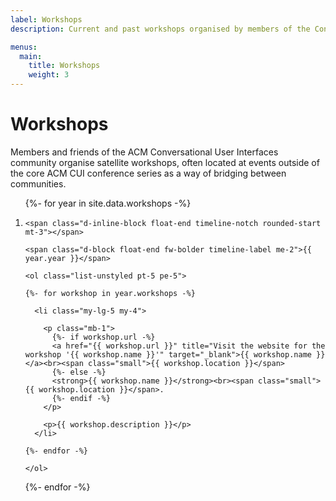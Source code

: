 ```yaml
---
label: Workshops
description: Current and past workshops organised by members of the Conversational User Interfaces community.

menus:
  main:
    title: Workshops
    weight: 3
---
```


# Workshops

Members and friends of the ACM Conversational User Interfaces community organise satellite workshops, often located at events outside of the core ACM CUI conference series as a way of bridging between communities.

<ol class="list-unstyled timeline mt-lg-4 mt-3 me-3 pb-3">

{%- for year in site.data.workshops -%}

  <li class="my-5">

    <span class="d-inline-block float-end timeline-notch rounded-start mt-3"></span>

    <span class="d-block float-end fw-bolder timeline-label me-2">{{ year.year }}</span>

    <ol class="list-unstyled pt-5 pe-5">

    {%- for workshop in year.workshops -%}

      <li class="my-lg-5 my-4">
        
        <p class="mb-1">
          {%- if workshop.url -%}
          <a href="{{ workshop.url }}" title="Visit the website for the workshop '{{ workshop.name }}'" target="_blank">{{ workshop.name }}</a><br><span class="small">{{ workshop.location }}</span>
          {%- else -%}
          <strong>{{ workshop.name }}</strong><br><span class="small">{{ workshop.location }}</span>.
          {%- endif -%}
        </p>

        <p>{{ workshop.description }}</p>
      </li>
  
    {%- endfor -%}

    </ol>
  
  </li>

{%- endfor -%}

</ol>
